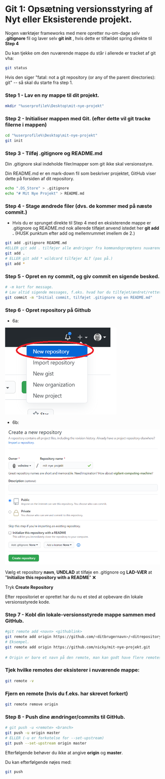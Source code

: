 # Git 1: Opsætning versionsstyring af Nyt eller Eksisterende projekt.



Nogen værktøjer frameworks med mere opretter nu-om-dage selv **.gitignore** fil og laver selv **git init** , hvis dette er tilfældet spring direkte til **Step 4** 

Du kan tjekke om den nuværende mappe du står i allerede er tracket af git vha:

```bash
git status
```

Hvis den siger "fatal: not a git repository (or any of the parent directories): git" -- så skal du starte fra step 1.



### Step 1 - Lav en ny mappe til dit projekt.

```bash
mkdir "%userprofile%\Desktop\mit-nye-projekt"
```



### Step 2 - Initialiser mappen med Git. (efter dette vil git tracke filerne i mappen)

```bash
cd "%userprofile%\Desktop\mit-nye-projekt"
git init
```



### Step 3 - Tilføj  .gitignore og README.md

Din .gitignore skal indeholde filer/mapper som git ikke skal versionsstyre. 

Din README.md er en mark-down fil som beskriver projektet, GitHub viser dette på forsiden af dit repository.

```bash
echo ".DS_Store" > .gitignore
echo "# Mit Nye Projekt" > README.md
```



### Step 4 - Stage ændrede filer (dvs. de kommer med på næste commit.)

* Hvis du er sprunget direkte til Step 4 med en eksisterende mappe er .gitignore og README.md nok allerede tilføjet anvend istedet her **git add .** (HUSK punktum efter add og mellemrummet imellem de 2.)

```bash
git add .gitignore README.md
#ELLER git add . tilføjer alle ændringer fra kommandopromptens nuværende placering og ned i undermapper (rekursivt).
git add .
# ELLER git add * wildcard tilføjer ALT (pas på.)
git add *
```



### Step 5 - Opret en ny commit, og giv commit en sigende besked.

```bash
# -m kort for message.
# Lav altid sigende messages, f.eks. hvad har du tilføjet/ændret/rettet osv.
git commit -m "Initial commit, tilføjet .gitignore og en README.md"

```



### Step 6 - Opret repository på Github 

* 6a:

![image-20200813203017383](./images/github-create-repository-1.png)

* 6b:

![image-20200813203138029](./images/github-create-repository-2.png)

Vælg et repository **navn**, **UNDLAD** at tilføje en .gitignore og **LAD-VÆR** at "**Initialize this repository with a README**" ❌

Tryk **Create Repository**

Efter repositoriet er oprettet har du nu et sted at opbevare din lokale versionsstyrede kode.



### Step 7 - Kobl din lokale-versionsstyrede mappe sammen med GitHub.

```bash
#git remote add <navn> <githublink>
git remote add origin https://github.com/<ditbrugernavn>/<ditrepositorynavn>.git
# Eksempel.
git remote add origin https://github.com/nicky/mit-nye-projekt.git

# Origin er bare et navn på den remote, man kan godt have flere remotes man kan pushe sine commits til.

```

### Tjek hvilke remotes der eksisterer i nuværende mappe:

```bash
git remote -v
```

### Fjern en remote (hvis du f.eks. har skrevet forkert)

```bash
git remote remove origin
```



### Step 8 - Push dine ændringer/commits til GitHub.

````bash
# git push -u <remote> <branch>
git push -u origin master
# ELLER (-u er forkotelse for --set-upstream)
git push --set-upstream origin master

````

Efterfølgende behøver du ikke at angive **origin** og **master**.

Du kan efterfølgende nøjes med:

```bash
git push
```





